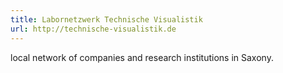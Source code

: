```yaml
---
title: Labornetzwerk Technische Visualistik
url: http://technische-visualistik.de
---
```

local network of companies and research institutions in Saxony.